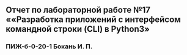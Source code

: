 ## Отчет по лабораторной работе №17 ««Разработка приложений с интерфейсом командной строки (CLI) в Python3»
### ПИЖ-б-0-20-1 Бокань И. П.
